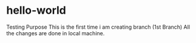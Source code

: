 # hello-world
Testing Purpose
This is the first time i am creating branch (1st Branch)
All the changes are done in local machine.
